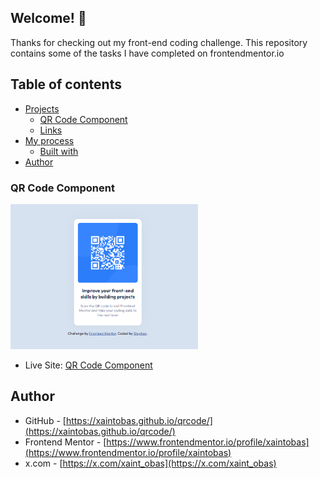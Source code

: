 ## Welcome! 👋

Thanks for checking out my front-end coding challenge. This repository contains some of the tasks I have completed on frontendmentor.io

## Table of contents

- [Projects](#overview)
  - [QR Code Component](#QR-Code-Component)
  - [Links](#links)
- [My process](#my-process)
  - [Built with](#built-with)
- [Author](#author)

### QR Code Component
<img src="./qr-code/screenshot.png" alt="Qr Code Component" width="300">

- Live Site: [QR Code Component](https://xaintobas.github.io/fmc/qr-code/)

## Author

- GitHub - [https://xaintobas.github.io/qrcode/](https://xaintobas.github.io/qrcode/)
- Frontend Mentor - [https://www.frontendmentor.io/profile/xaintobas](https://www.frontendmentor.io/profile/xaintobas)
- x.com - [https://x.com/xaint_obas](https://x.com/xaint_obas)
